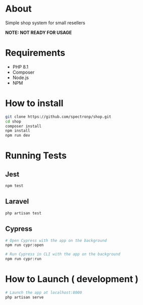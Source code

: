 # About

Simple shop system for small resellers

**NOTE: NOT READY FOR USAGE**

# Requirements

- PHP 8.1
- Composer
- Node.js
- NPM

# How to install

```bash
git clone https://github.com/spectronp/shop.git
cd shop
composer install
npm install
npm run dev
```

# Running Tests

## Jest

```bash
npm test
```

## Laravel

```bash
php artisan test
```

## Cypress

```bash
# Open Cypress with the app on the background
npm run cypr:open

# Run Cypress in CLI with the app on the background
npm run cypr:run
```

# How to Launch ( development )

```bash
# Launch the app at localhost:8000
php artisan serve
```
